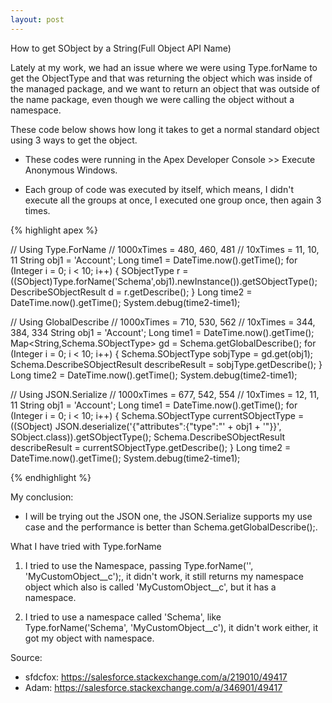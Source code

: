 ```yaml
---
layout: post
---
```


How to get SObject by a String(Full Object API Name)

Lately at my work, we had an issue where we were using Type.forName to get the ObjectType and that was returning the object which was inside of the managed package, and we want to return an object that was outside of the name package, even though we were calling the object without a namespace.

These code below shows how long it takes to get a normal standard object using 3 ways to get the object.

- These codes were running in the Apex Developer Console >> Execute Anonymous Windows.

- Each group of code was executed by itself, which means, I didn't execute all the groups at once, I executed one group once, then again 3 times.

{% highlight apex %}


// Using Type.ForName
// 1000xTimes = 480, 460, 481
// 10xTimes = 11, 10, 11
String obj1 = 'Account';
Long time1 = DateTime.now().getTime();
for (Integer i = 0; i < 10; i++) {
    SObjectType r = ((SObject)Type.forName('Schema',obj1).newInstance()).getSObjectType();
    DescribeSObjectResult d = r.getDescribe();
}
Long time2 = DateTime.now().getTime();
System.debug(time2-time1);


// Using GlobalDescribe
// 1000xTimes = 710, 530, 562
// 10xTimes = 344, 384, 334
String obj1 = 'Account';
Long time1 = DateTime.now().getTime();
Map<String,Schema.SObjectType> gd = Schema.getGlobalDescribe(); 
for (Integer i = 0; i < 10; i++) {
    Schema.SObjectType sobjType = gd.get(obj1);
    Schema.DescribeSObjectResult describeResult = sobjType.getDescribe();
}
Long time2 = DateTime.now().getTime();
System.debug(time2-time1); 


// Using JSON.Serialize
// 1000xTimes = 677, 542, 554
// 10xTimes = 12, 11, 11
String obj1 = 'Account';
Long time1 = DateTime.now().getTime();
for (Integer i = 0; i < 10; i++) {
    Schema.SObjectType currentSObjectType = ((SObject) JSON.deserialize('{"attributes":{"type":"' + obj1 + '"}}', SObject.class)).getSObjectType();
    Schema.DescribeSObjectResult describeResult = currentSObjectType.getDescribe();
}
Long time2 = DateTime.now().getTime();
System.debug(time2-time1); 


{% endhighlight %}

My conclusion:
- I will be trying out the JSON one, the JSON.Serialize supports my use case and the performance is better than Schema.getGlobalDescribe();.


What I have tried with Type.forName

1. I tried to use the Namespace, passing Type.forName('', 'MyCustomObject__c');, it didn't work, it still returns my namespace object which also is called 'MyCustomObject__c', but it has a namespace.

2. I tried to use a namespace called 'Schema', like Type.forName('Schema', 'MyCustomObject__c'), it didn't work either, it got my object with namespace.


Source:
- sfdcfox: https://salesforce.stackexchange.com/a/219010/49417
- Adam: https://salesforce.stackexchange.com/a/346901/49417
